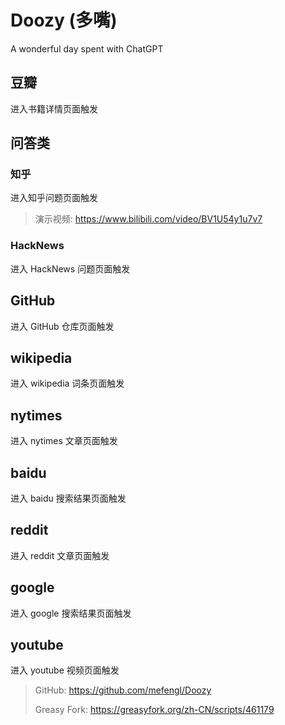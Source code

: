 # Doozy (多嘴)

A wonderful day spent with ChatGPT

## 豆瓣

进入书籍详情页面触发

## 问答类

### 知乎

进入知乎问题页面触发

> 演示视频: https://www.bilibili.com/video/BV1U54y1u7v7

### HackNews

进入 HackNews 问题页面触发

## GitHub

进入 GitHub 仓库页面触发

## wikipedia

进入 wikipedia 词条页面触发

## nytimes

进入 nytimes 文章页面触发

## baidu

进入 baidu 搜索结果页面触发

## reddit

进入 reddit 文章页面触发

## google

进入 google 搜索结果页面触发

## youtube

进入 youtube 视频页面触发

> GitHub: https://github.com/mefengl/Doozy
>
> Greasy Fork: https://greasyfork.org/zh-CN/scripts/461179
